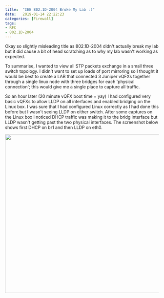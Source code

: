 ```yaml
---
title:  "IEE 802.1D-2004 Broke My Lab :("
date:   2019-01-14 22:22:23
categories: [Firewall]
tags: 
- RFC
- 802.1D-2004 
---
```


Okay so slightly misleading title as 802.1D-2004 didn't actually break my lab but it did cause a bit of head scratching as to why my lab wasn't working as expected. 

To summarise, I wanted to view all STP packets exchange in a small three switch topology. I didn't want to set up loads of port mirroring so I thought it would be best to create a LAB that connected 3 Juniper vQFXs together through a single linux node with three bridges for each 'physical connection'; this would give me a single place to capture all traffic.

So an hour later (20 minute vQFX boot time = yay) I had configured very basic vQFXs to allow LLDP on all interfaces and enabled bridging on the Linux box. I was sure that I had configured Linux correctly as I had done this before but I wasn't seeing LLDP on either switch. After some captures on the Linux box I noticed DHCP traffic was making it to the bridg interface but LLDP wasn't getting past the two physical interfaces. The screenshot below shows first DHCP on br1 and then LLDP on eth0.

<div style="text-align:center;"><a href="{{ site.url }}/images/posts/2019/01/capture.png"><img src="{{ site.url }}/images/posts/2018/01/vsrx-output.png" width="520" ></a></div>